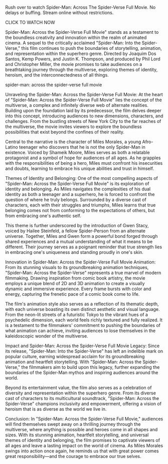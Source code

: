 Rush over to watch Spider-Man: Across The Spider-Verse Full Movie. No delays or buffing. Stream online without restrictions.

CLICK TO WATCH NOW

Spider-Man: Across the Spider-Verse Full Movie" stands as a testament to the boundless creativity and innovation within the realm of animated cinema. A sequel to the critically acclaimed "Spider-Man: Into the Spider-Verse," this film continues to push the boundaries of storytelling, animation, and representation within the superhero genre. Directed by Joaquim Dos Santos, Kemp Powers, and Justin K. Thompson, and produced by Phil Lord and Christopher Miller, the movie promises to take audiences on a breathtaking journey through the multiverse, exploring themes of identity, heroism, and the interconnectedness of all things.

spider-man: across the spider-verse full movie

Unraveling the Spider-Man: Across the Spider-Verse Full Movie:
At the heart of "Spider-Man: Across the Spider-Verse Full Movie" lies the concept of the multiverse, a complex and infinitely diverse web of alternate realities. Building upon the foundation laid by its predecessor, the film delves deeper into this concept, introducing audiences to new dimensions, characters, and challenges. From the bustling streets of New York City to the far reaches of the multiverse, the movie invites viewers to explore the boundless possibilities that exist beyond the confines of their reality.

Central to the narrative is the character of Miles Morales, a young Afro-Latino teenager who discovers that he is not the only Spider-Man in existence. Voiced by Shameik Moore, Miles serves as both a relatable protagonist and a symbol of hope for audiences of all ages. As he grapples with the responsibilities of being a hero, Miles must confront his insecurities and doubts, learning to embrace his unique abilities and trust in himself.

Themes of Identity and Belonging:
One of the most compelling aspects of "Spider-Man: Across the Spider-Verse Full Movie" is its exploration of identity and belonging. As Miles navigates the complexities of his dual identity as both a teenager and a superhero, he is forced to confront the question of where he truly belongs. Surrounded by a diverse cast of characters, each with their struggles and triumphs, Miles learns that true belonging comes not from conforming to the expectations of others, but from embracing one's authentic self.

This theme is further underscored by the introduction of Gwen Stacy, voiced by Hailee Steinfeld, a fellow Spider-Person from an alternate universe. Together, Miles and Gwen form a powerful bond forged through shared experiences and a mutual understanding of what it means to be different. Their journey serves as a poignant reminder that true strength lies in embracing one's uniqueness and standing proudly in one's skin.

Innovation in Spider-Man: Across the Spider-Verse Full Movie Animation:
From its stunning visuals to its groundbreaking animation techniques, "Spider-Man: Across the Spider-Verse" represents a true marvel of modern filmmaking. Drawing inspiration from comic book artistry, the movie employs a unique blend of 2D and 3D animation to create a visually dynamic and immersive experience. Every frame bursts with color and energy, capturing the frenetic pace of a comic book come to life.

The film's animation style also serves as a reflection of its thematic depth, with each universe boasting its own distinct aesthetic and visual language. From the neon-lit streets of a futuristic Tokyo to the vibrant hues of a psychedelic dimension, each world feels richly textured and fully realized. It is a testament to the filmmakers' commitment to pushing the boundaries of what animation can achieve, inviting audiences to lose themselves in the kaleidoscopic wonder of the multiverse.

Impact and Spider-Man: Across the Spider-Verse Full Movie Legacy:
Since its release, "Spider-Man: Into the Spider-Verse" has left an indelible mark on popular culture, earning widespread acclaim for its groundbreaking animation and heartfelt storytelling. With "Spider-Man: Across the Spider-Verse," the filmmakers aim to build upon this legacy, further expanding the boundaries of the Spider-Man mythos and inspiring audiences around the world.

Beyond its entertainment value, the film also serves as a celebration of diversity and representation within the superhero genre. From its diverse cast of characters to its multicultural soundtrack, "Spider-Man: Across the Spider-Verse" champions inclusivity and empowerment, offering a vision of heroism that is as diverse as the world we live in.

Conclusion:
In "Spider-Man: Across the Spider-Verse Full Movie," audiences will find themselves swept away on a thrilling journey through the multiverse, where anything is possible and heroes come in all shapes and sizes. With its stunning animation, heartfelt storytelling, and universal themes of identity and belonging, the film promises to captivate viewers of all ages and leave a lasting impact on the world of cinema. As Miles Morales swings into action once again, he reminds us that with great power comes great responsibility—and the courage to embrace our true selves.
